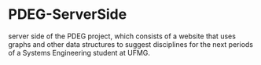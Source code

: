# PDEG-ServerSide
server side of the PDEG project, which consists of a website that uses graphs and other data structures to suggest disciplines for the next periods of a Systems Engineering student at UFMG.

